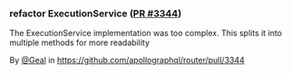 ### refactor ExecutionService ([PR #3344](https://github.com/apollographql/router/pull/3344))

The ExecutionService implementation was too complex. This splits it into multiple methods for more readability

By [@Geal](https://github.com/Geal) in https://github.com/apollographql/router/pull/3344